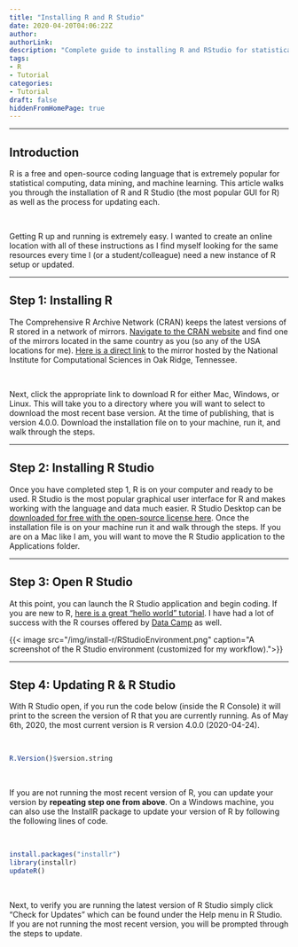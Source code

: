 ```yaml
---
title: "Installing R and R Studio"
date: 2020-04-20T04:06:22Z
author:
authorLink:
description: "Complete guide to installing R and RStudio for statistical computing and data science. Step-by-step tutorial with screenshots, updating instructions, and getting started resources for beginners."
tags:
- R
- Tutorial
categories:
- Tutorial
draft: false
hiddenFromHomePage: true
---
```


***
## Introduction

R is a free and open-source coding language that is extremely popular for statistical computing, data mining, and machine learning.
This article walks you through the installation of R and R Studio (the most popular GUI for R) as well as the process for updating each.

&nbsp;

Getting R up and running is extremely easy.
I wanted to create an online location with all of these instructions as I find myself looking for the same resources every time I (or a student/colleague) need a new instance of R setup or updated.

***
## Step 1: Installing R

The Comprehensive R Archive Network (CRAN) keeps the latest versions of R stored in a network of mirrors.
[Navigate to the CRAN website](https://cran.r-project.org/mirrors.html) and find one of the mirrors located in the same country as you (so any of the USA locations for me).
[Here is a direct link](https://mirrors.nics.utk.edu/cran/) to the mirror hosted by the National Institute for Computational Sciences in Oak Ridge, Tennessee.

&nbsp;

Next, click the appropriate link to download R for either Mac, Windows, or Linux.
This will take you to a directory where you will want to select to download the most recent base version.
At the time of publishing, that is version 4.0.0.
Download the installation file on to your machine, run it, and walk through the steps.

***
## Step 2: Installing R Studio
Once you have completed step 1, R is on your computer and ready to be used.
R Studio is the most popular graphical user interface for R and makes working with the language and data much easier.
R Studio Desktop can be [downloaded for free with the open-source license here](https://rstudio.com/products/rstudio/download/#download).
Once the installation file is on your machine run it and walk through the steps.
If you are on a Mac like I am, you will want to move the R Studio application to the Applications folder.

***
## Step 3: Open R Studio
At this point, you can launch the R Studio application and begin coding.
If you are new to R, [here is a great “hello world” tutorial](https://www.tutorialspoint.com/r/r_basic_syntax.htm).
I have had a lot of success with the R courses offered by [Data Camp](https://www.datacamp.com/courses/free-introduction-to-r) as well.

{{< image src="/img/install-r/RStudioEnvironment.png" caption="A screenshot of the R Studio environment (customized for my workflow).">}}

***
## Step 4: Updating R & R Studio
With R Studio open, if you run the code below (inside the R Console) it will print to the screen the version of R that you are currently running.
As of May 6th, 2020, the most current version is R version 4.0.0 (2020-04-24).

&nbsp;

```R
R.Version()$version.string
```

&nbsp;

If you are not running the most recent version of R, you can update your version by **repeating step one from above**.
On a Windows machine, you can also use the InstallR package to update your version of R by following the following lines of code.

&nbsp;

```R
install.packages("installr")
library(installr)
updateR()
```

&nbsp;

Next, to verify you are running the latest version of R Studio simply click “Check for Updates” which can be found under the Help menu in R Studio.
If you are not running the most recent version, you will be prompted through the steps to update.